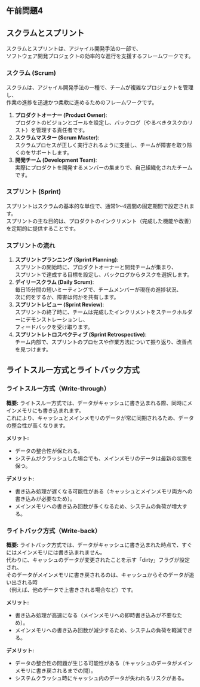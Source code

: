 ## 午前問題4

## スクラムとスプリント

スクラムとスプリントは、アジャイル開発手法の一部で、  
ソフトウェア開発プロジェクトの効率的な進行を支援するフレームワークです。

### スクラム (Scrum)

スクラムは、アジャイル開発手法の一種で、チームが複雑なプロジェクトを管理し、  
作業の進捗を迅速かつ柔軟に進めるためのフレームワークです。

1. **プロダクトオーナー (Product Owner)**:  
   プロダクトのビジョンとゴールを設定し、バックログ（やるべきタスクのリスト）を管理する責任者です。
2. **スクラムマスター (Scrum Master)**:  
   スクラムプロセスが正しく実行されるように支援し、チームが障害を取り除くのをサポートします。
3. **開発チーム (Development Team)**:  
   実際にプロダクトを開発するメンバーの集まりで、自己組織化されたチームです。

### スプリント (Sprint)

スプリントはスクラムの基本的な単位で、通常1〜4週間の固定期間で設定されます。  
スプリントの主な目的は、プロダクトのインクリメント（完成した機能や改善）を定期的に提供することです。

### スプリントの流れ

1. **スプリントプランニング (Sprint Planning)**:  
   スプリントの開始時に、プロダクトオーナーと開発チームが集まり、  
   スプリントで達成する目標を設定し、バックログからタスクを選択します。
2. **デイリースクラム (Daily Scrum)**:  
   毎日15分間の短いミーティングで、チームメンバーが現在の進捗状況、  
   次に何をするか、障害は何かを共有します。
3. **スプリントレビュー (Sprint Review)**:  
   スプリントの終了時に、チームは完成したインクリメントをステークホルダーにデモンストレーションし、  
   フィードバックを受け取ります。
4. **スプリントレトロスペクティブ (Sprint Retrospective)**:  
   チーム内部で、スプリントのプロセスや作業方法について振り返り、改善点を見つけます。

## ライトスルー方式とライトバック方式

### ライトスルー方式（Write-through）

**概要:**
ライトスルー方式では、データがキャッシュに書き込まれる際、同時にメインメモリにも書き込まれます。  
これにより、キャッシュとメインメモリのデータが常に同期されるため、データの整合性が高くなります。

**メリット:**

- データの整合性が保たれる。
- システムがクラッシュした場合でも、メインメモリのデータは最新の状態を保つ。

**デメリット:**

- 書き込み処理が遅くなる可能性がある（キャッシュとメインメモリ両方への書き込みが必要なため）。
- メインメモリへの書き込み回数が多くなるため、システムの負荷が増大する。

### ライトバック方式（Write-back）

**概要:**
ライトバック方式では、データがキャッシュに書き込まれた時点で、すぐにはメインメモリには書き込まれません。  
代わりに、キャッシュのデータが変更されたことを示す「dirty」フラグが設定され、  
そのデータがメインメモリに書き戻されるのは、キャッシュからそのデータが追い出される時  
（例えば、他のデータで上書きされる場合など）です。

**メリット:**

- 書き込み処理が高速になる（メインメモリへの即時書き込みが不要なため）。
- メインメモリへの書き込み回数が減少するため、システムの負荷を軽減できる。

**デメリット:**

- データの整合性の問題が生じる可能性がある（キャッシュのデータがメインメモリに書き戻されるまでの間）。
- システムクラッシュ時にキャッシュ内のデータが失われるリスクがある。
